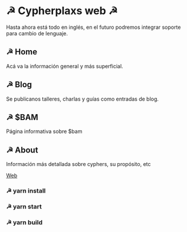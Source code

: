 #  ☭ Cypherplaxs web ☭

Hasta ahora está todo en inglés, en el futuro podremos integrar soporte para cambio de lenguaje.

## ☭ Home

Acá va la información general y más superficial.

##  ☭ Blog

Se publicanos talleres, charlas y guías como entradas de blog.

## ☭ $BAM

Página informativa sobre $bam

##  ☭ About

Información más detallada sobre cyphers, su propósito, etc


[Web ](https://cypherplatxs.github.io/)




### ☭ 	yarn install 
### ☭	yarn start    
### ☭ 	yarn build    
